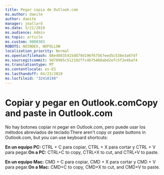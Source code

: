 ```yaml
---
title: Pegar copia de Outlook.com
ms.author: daeite
author: daeite
manager: joallard
ms.date: 3/21/2019
ms.audience: Admin
ms.topic: article
ms.custom: 9000303
ROBOTS: NOINDEX, NOFOLLOW
localization_priority: Normal
ms.openlocfilehash: 08ed0835415d879d196f67567eed5c538e3a67df
ms.sourcegitcommit: 9d78905c512192ffc4675468abd2efc5f2e4baf4
ms.translationtype: MT
ms.contentlocale: es-ES
ms.lasthandoff: 04/23/2019
ms.locfileid: "32418198"
---
```

# <a name="copy-and-paste-in-outlookcom"></a><span data-ttu-id="edc2e-102">Copiar y pegar en Outlook.com</span><span class="sxs-lookup"><span data-stu-id="edc2e-102">Copy and paste in Outlook.com</span></span>

<span data-ttu-id="edc2e-103">No hay botones copiar ni pegar en Outlook.com, pero puede usar los métodos abreviados de teclado:</span><span class="sxs-lookup"><span data-stu-id="edc2e-103">There aren't copy or paste buttons in Outlook.com, but you can use keyboard shortcuts:</span></span>

<span data-ttu-id="edc2e-104">**En un equipo PC:** CTRL + C para copiar, CTRL + X para cortar y CTRL + V para pegar.</span><span class="sxs-lookup"><span data-stu-id="edc2e-104">**On a PC:** CTRL+C to copy, CTRL+X to cut, and CTRL+V to paste.</span></span>

<span data-ttu-id="edc2e-105">**En un equipo Mac:** CMD + C para copiar, CMD + X para cortar y CMD + V para pegar.</span><span class="sxs-lookup"><span data-stu-id="edc2e-105">**On a Mac:** CMD+C to copy, CMD+X to cut, and CMD+V to paste.</span></span>